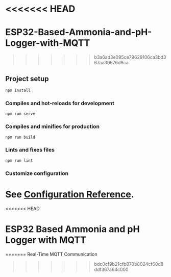 <<<<<<< HEAD
=======
# ESP32-Based-Ammonia-and-pH-Logger-with-MQTT
>>>>>>> b3a6ad3e095ce79629106ca3bd367aa39676d8ca

## Project setup
```
npm install
```

### Compiles and hot-reloads for development
```
npm run serve
```

### Compiles and minifies for production
```
npm run build
```

### Lints and fixes files
```
npm run lint
```

### Customize configuration
See [Configuration Reference](https://cli.vuejs.org/config/).
=======
<<<<<<< HEAD
# ESP32 Based Ammonia and pH Logger with MQTT
=======
Real-Time MQTT Communication
>>>>>>> bdc0cf9b21cfb870b8024cf60d8ddf367a64c000
